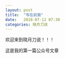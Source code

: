 ```yaml
---
layout: post
title:  "写在前面"
date:   2018-07-12 07:30
categories: 晓月刀说
---
```


欢迎来到晓月刀说！！！

<!-- More -->

这是我的第一篇公众号文章
